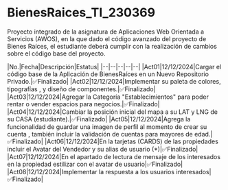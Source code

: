 # BienesRaices_TI_230369
Proyecto integrado de la asignatura de Aplicaciones Web Orientada a Servicios (AWOS), en la que dado el código avanzado del proyecto de Bienes Raíces, el estudiante deberá cumplir con la realización de cambios sobre el código base del proyecto.


|No.|Fecha|Descripción|Estatus|
|--|--|--|--|--|
|Act01|12/12/2024|Cargar el código base de la Aplicación de BienesRaíces en un Nuevo Repositorio Privado.|✅Finalizado|
|Act02|12/12/2024|Implementar su paleta de colores, tipografías , y diseño de componentes.|✅Finalizado|
|Act03|12/12/2024|Agregar la Categoría "Establecimientos" para poder rentar o vender espacios para negocios.|✅Finalizado|
|Act04|12/12/2024|Cambiar la posición inicial del mapa a su LAT y LNG de su CASA (estudiante).|✅Finalizado|
|Act05|12/12/2024|Agrega la funcionalidad de guardar una imagen de perfil al momento de crear su cuenta , también incluir la validación de cuentas para mayores de edad.|✅Finalizado|
|Act06|12/12/2024|En la tarjetas (CARDS) de las propiedades incluir el Avatar del Vendedor y su alias de usuario (*)|✅Finalizado|
|Act07|12/12/2024|En el apartado de lectura de mensaje de los interesados en la propiedad estilizar con el avatar de usuario|✅Finalizado|
|Act08|12/12/2024|Implementar la respuesta a los usuarios interesados|✅Finalizado|